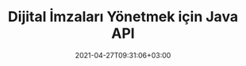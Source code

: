 ---
############################# Static ############################
layout: "product"
date: 2021-04-27T09:31:06+03:00
draft: false

product: "Signature"
product_tag: "signature"
platform: "Java"
platform_tag: "java"

############################# Head ############################
head_title: "Java Dijital İmza API'si, PDF Word Excel Görüntüsüne e-İmza Ekleyin"
head_description: "Java dijital imza API'si. PDF, Microsoft Word, Excel elektronik tabloları, PowerPoint sunumları ve resim belge formatlarını dijital olarak imzalamak için elektronik imza kitaplığı."

############################# Header ############################
title: "Dijital İmzaları Yönetmek için Java API"
description: "Görüntüleri ve Dijital Belge Dosya Biçimlerini İmzalamak için Java Uygulamalarında Görüntü, QR Kodu, Barkod, Meta Veri, Metin ve Damga Türlerinin e-İmzasını yönetin."
button:
    enable: true

############################# SubMenu ############################
submenu:
    enable: true
    
    left:
        img_alt: "GroupDocs.Signature for Java"
        image: "https://www.groupdocs.cloud/templates/groupdocs/images/product-logos/groupdocs-signature-java.png"
        product: "GroupDocs.Signature"
        platform: "Java"

    middle:
        button:
            # button loop
            - link: "#overview"
              text: "genel bakış"

            # button loop
            - link: "#features"
              text: "Özellikler"

            # button loop
            - link: "#support"
              text: "Destek"

            # button loop
            - link: "https://products.groupdocs.app/signature"
              text: "Canlı Demo"

            # button loop
            - link: "https://purchase.groupdocs.com/pricing/signature/java"
              text: "Fiyatlandırma"

    right:
        link_download: "https://downloads.groupdocs.com/signature"
        link_learn: "https://docs.groupdocs.com/signature/java/"
        link_buy: "https://purchase.groupdocs.com"

############################# Overview ############################
overview:
    enable: true
    content: |
      GroupDocs.Signature for Java API, herhangi bir harici yazılım yüklemeden desteklenen biçimlerdeki dijital belgeleri imzalamak için elektronik imza işlevine sahip Java uygulamaları geliştirmenize yardımcı olur. Görüntü, Barkod, QR Kodu, Damga, Metin, Optik ve Meta Veri gibi çeşitli e-İmza türlerinin işlenmesini ve yönetimini destekler. Microsoft Office Word, PowerPoint sunumları, Excel elektronik tabloları, resimler ve PDF dosyaları gibi tüm elektronik iş belgeleriniz, örneğin imza özelliklerini özelleştirerek dijital olarak imzalanabilir. gereksinimlerinize göre gölge, boyutlar, hizalama ve daha fazlası. Yeni veya mevcut bir Java uygulamasına kolayca entegre edilebilen tek bir DLL dosyasından oluşan dijital imza kitaplığı basit ve hafiftir.  

      GroupDocs.Signature for Java API aracılığıyla, tüm kayıtlı sertifikaları sistemden yükleyebilir veya basit ve gelişmiş aramayı kullanarak mevcut imzaları bulabilirsiniz. Parola korumalı belgelerle çalışma seçenekleri, ortak imza özelliklerini belirleme (metin boyutu, opaklık, döndürme, doğrulama, yazı tipi özellikleri, renk seçenekleri, sayfa numarası, genişlik, üst, sol vb.) ve farklı e-İmza türlerini uygulama desteği onu güvenilir kılar. Dijital belgeler için e-İmza yönetimi çözümü.  

      GroupDocs.Signature for Java, tüm Java sürümleriyle uyumludur ve Java çalışma zamanını çalıştırabilen popüler işletim sistemlerini (Windows, Linux, MacOS) destekler.
    tabs:
      enable: true
      
      ## TAB ONE ##
      tab_one:
        description: |
          Bu, Java için GroupDocs.Signature özelliklerine genel bir bakıştır:
      
        right:
          enable: true
          icon: "fab fa-html5"
          title: "İmza Türleri"
          content: |
            * Metin İmzası
            * Resim İmzası
            * Dijital imzalar
            * QR-Kod İmzası
            * Barkod İmzası
            * Kaşe İmza
            * Form alanı İmzası
      
      ## TAB TWO ##
      tab_two:
        description: |
          Java elektronik olarak imzalama API'si, aşağıda listelenen çeşitli belge dosyası biçimlerini destekler. [Desteklenen belge biçimleri.](https://docs.groupdocs.com/signature/java/supported-document-formats/)

        left:
          enable: true
          table:
            # table loop
            - title: "Microsoft Office"
              content: |
                * **Word:** DOC, DOCX, DOCM, DOT, DOTX, DOTM, RTF, TXT
                * **Excel:** XLS, XLSX, XLSM, XLSB, XLTM, XLT, XLTM, XLTX, XLAM, SXC, SpreadsheetML
                * **PowerPoint:** PPT, PPTX, PPS, PPSX, PPSM, POT, POTM, POTX, PPTM

        right:
          enable: true
          table:
            # table loop
            - title: "Images & Other Formats"
              content: |
                * **Görüntüler**: JPG, BMP, PNG, TIFF, GIF, DCM, WEBP
                * **OpenDocument**: ODT, OTT, OTS, ODS, ODP, OTP, ODG
                * **Jpeg2000**: JP2, JPF, JPX, J2K, J2C, JPM
                * **Meta dosyalar**: EMF, WMF, CMX
                * **Taşınabilir**: PDF
                * **ölçeklendirilebilir Vektör Grafiği**: CDR, SVG
                * **Adobe Photoshop**: PSD
                * **Diğerleri**: DJVU

      ## TAB THREE ##
      tab_three:
        description: |
          GroupDocs.Signature for Java, aşağıdaki İşletim Sistemlerini, Çerçeveleri ve Paket Yöneticilerini destekler:
        
        left:
          enable: true
          table:
            # table loop
            - icon: "fab fa-windows"
              title: "İşletim sistemleri"
              content: |
                * Microsoft Windows Desktop
                * Microsoft Windows Server
                * Linux
                * MacOS

            # table loop
            - icon: "fas fa-code"
              title: "Desteklenen Çerçeveler"
              content: |
                * Java 7 (1.7) and above

        right:
          enable: true
          table:
            # table loop
            - icon: "fas fa-cogs"
              title: "Geliştirme Ortamları"
              content: |
                * NetBeans
                * IntelliJ IDEA
                * Eclipse
            # table loop
            - icon: "fas fa-tools"
              title: "Otomasyon Aracı Oluştur"
              content: |
                * Maven

############################# Features ############################
features:
    enable: true
    title: "Java Özellikleri için GroupDocs.Signature"

    feature:
      # feature loop
      - icon: "fas fa-copy"
        content: "Desteklenen Belge Formatlarından e-İmza Oluşturma, Okuma, Değiştirme, Gizleme ve Silme"

      # feature loop
      - icon: "fas fa-eye"
        content: "Akış, Göreli Yol veya Mutlak Yoldan İmzalanacak Belgeye Erişim"

      # feature loop
      - icon: "fas fa-bolt"
        content: "Belgelere, Elektronik Tablolara, Sunumlara, Görüntülere ve PDF Dosyalarına Metin İmzası Uygulayın"
      
      # feature loop
      - icon: "fas fa-file-powerpoint"
        content: "PDF Dosyalarına Ek Açıklama, Etiket, Görüntü Olarak Metin İmzası Ekleyin, Stili ve Rengi Yapılandırın"

      # feature loop
      - icon: "fas fa-code"
        content: "PDF Belgesini, Görüntü Dosyasını İmzalayın ve Farklı Dosya Formatlarında Çıktı Alın"

      # feature loop
      - icon: "fas fa-cloud"
        content: "Görüntüleri Filigran Olarak Metin İmzasıyla Dijital Olarak İmzalayın ve Saydamlık, Döndürerek eİmzaya Ekleyin"

      # feature loop
      - icon: "fas fa-remove-format"
        content: "Sertifikaları Arayın ve Microsoft Word, Excel ve PDF Belgelerini Dijital Sertifikalarla İmzalayın"

      # feature loop
      - icon: "fas fa-comment-slash"
        content: "Yerel Metin Filigranları ile Kelime İşleme Belge Biçimlerini İmzalayın"

      # feature loop
      - icon: "fas fa-location-arrow"
        content: "Kelime, Slayt, Hücre, PDF ve Görüntü Dosyalarını İmzalamak için QR Kodu, Barkod Kullanın"

      # feature loop
      - icon: "fas fa-border-all"
        content: "Desteklenen Dosya Biçimlerini Güvenli Hale Getirmek İçin Damga İmzalarını Yapılandırın ve Uygulayın"

      # feature loop
      - icon: "fas fa-wrench"
        content: "Belgelere, Elektronik Tablolara, Sunumlara, Görüntülere ve PDF Dosyalarına Görüntü İmzalarını Kurma ve Atama"

      # feature loop
      - icon: "fas fa-columns"
        content: "İmza Özelliklerini yapılandırın, örn., Bak ve Hisset, Kenar Boşlukları, Hizalama vb."

      # feature loop
      - icon: "fas fa-file-word"
        content: "Parola Korumalı Belgeye Dijital İmza Uygula"

      # feature loop
      - icon: "fas fa-envelope"
        content: "İmza İşleyiciyi Kullanarak PDF Belgelerinin Metin Doğrulamasını Gerçekleştirin"

      # feature loop
      - icon: "fas fa-print"
        content: ".CER ve .PFX Sertifika Kapsayıcıları ile Word, Hücre, PDF Belgelerinin Dijital Olarak Doğrulanması"

      # feature loop
      - icon: "fas fa-file-archive"
        content: "PDF Metin İmzaları için Farklı Ölçü Birimi Türleri (ör. Milimetre, Piksel vb.) Belirtin"

      # feature loop
      - icon: "fas fa-lock"
        content: "Belge Bilgilerini Dosya veya URL Yoluyla Alın - PDF Belgelerine Form Alanı İmzaları Ekleyin"

      # feature loop
      - icon: "fas fa-file-code"
        content: "QR Koduna Özel Veri Nesnesi, Gömülü VCard, E-posta, EPC, MeCard veya Olay Nesnesi Ekleyin"
      
      # feature loop
      - icon: "fas fa-fill-drip"
        content: "İmzalara Farklı Fırça Stilleri Uygulayın, örneğin Degrade, Radyal, Katı ve Doku Fırçası"

      # feature loop
      - icon: "fas fa-file-excel"
        content: "FTP veya Azure Cloud Storage'da Bulunan Belgeyi İmzalayın"

      # feature loop
      - icon: "fas fa-heading"
        content: "Belgeler, Slaytlar, Görüntüler ve PDF Dosyaları için Şekillerde Metin Hizalamasını Ayarlama"

      # feature loop
      - icon: "fas fa-project-diagram"
        content: "PowerPoint Sunum Belgelerini Arayın, Doğrulayın ve Dijital Olarak İmzalayın"

      # feature loop
      - icon: "fas fa-cube"
        content: "Hücre Belgelerinde Pikselleri Kullanarak İmza Yerleştirme ve Damga İmzaları için Metin Konumlandırma"

      # feature loop
      - icon: "fab fa-uncharted"
        content: "Köşeleri Yuvarlatılmış Dikdörtgen Damga İmzası Uygulayın"

       # feature loop
      - icon: "fab fa-uncharted"
        content: "Görsel Veri İçeriği ile Barkod ve QR-Kod İmzalarını Genişletin"

       # feature loop
      - icon: "fab fa-uncharted"
        content: "İmzalama ve Arama Seçenekleriyle Çalışırken Şifreli Meta Veri İmzaları Ekleyin"

       # feature loop
      - icon: "fab fa-uncharted"
        content: "Özel Nesneleri Word, Excel ve Sunumlardaki Meta Veri İmzalarına Gömme"

    more_feature:
      # more_feature_loop
      - title: "E-İmzaları Kolayca Yapılandırın ve Uygulayın"
        content: |
          GroupDocs.Signature for Java API, e-İmzaların yapılandırılmasını ve desteklenen belge biçimlerine eklenmesini sağlar. Aşağıda, bir PDF dosyasına metin imzası uygulamanın ne kadar basit olduğunu gösteren bir kod örneği verilmiştir:

          ```java
          Signature signature = new Signature("sample.pdf");

          TextSignOptions options = new TextSignOptions("John Smith");
          // imza konumunu ayarla
          options.setLeft(100);
          options.setTop(100);
          
          // imza dikdörtgeni ayarla
          options.setWidth(100);
          options.setHeight(30);

          // metin rengini ve Yazı tipini ayarla
          options.setForeColor(Color.RED);
          SignatureFont signatureFont = new SignatureFont();
          signatureFont.setSize(12);
          signatureFont.setFamilyName("Comic Sans MS");
          options.setFont(signatureFont);
          options.setSignatureImplementation(TextSignatureImplementation.Sticker)

          // belgeyi dosyaya imzala
          signature.sign("sample_signed.pdf", options);
          ```

      # more_feature_loop
      - title: "e-İmza için Desteklenen Barkod Kodlama Türleri"
        content: |
          GroupDocs.Signature for Java API'yi kullanarak, desteklenen dosya biçimlerine barkod ve QR kodu İmzaları uygulayabilirsiniz. GroupDocs.Signature for Java, çoğu gereksinimi karşılamak için çok çeşitli barkod kodlama türlerini destekler. Desteklenen barkod kodlama türleri arasında Code 11, Code 128, Code 16K/32, Databar kodları, GS1 Codeblock, ISBN, ISMN, ISSN, ITF16, Pdf147, EAN8, EAN13, EAN14, UPCA, UPCE, ITF14, Code39 Standard ve Code39 Uzatıldı.

          Benzer şekilde GroupDocs.Signature for Java API, QR, Aztec ve Data Matrix gibi QR kodu türlerini kullanmanıza olanak tanır. Desteklenen QR Kodu kodlama türleri arasında Aztec, DataMatrix, GS1 DataMatrix ve GS1 QR yer alır.

      # more_feature_loop
      - title: "İmzaları ve Sertifikaları Ara"
        content: |
          GroupDocs.Signature for Java API aracılığıyla, herhangi bir belgede, sunumda, elektronik tabloda, görselde ve ayrıca PDF dosyasında QR-Code ve Barkod imzalarını arayabilir ve arama sonucunu alabilirsiniz. Ayrıca, QR-Code Signature ile imzalanmış belgelerden özel veri nesnesini ve QR-Code ile İmzalanmış Belgelerden Standart VCard ve E-posta Nesnesini arayabilirsiniz. PDF belgelerinde meta veri imzası aramanın yanı sıra QR-Code imzalarının şifrelenmiş metninin doğrulanması da desteklenir. Words & Cells Belgelerinin dijital imzaları için ek arama kriterleri uygulayın.  

          Word belgeleri, slaytlar ve elektronik tablolar için meta veri imzası için arama seçeneği de mevcuttur, form alanı araması ise PDF belgeleri için kullanılabilir.

      # more_feature_loop
      - title: "e-İmza Özelliklerini Yapılandırma"
        content: |
          Son kullanıcıların UX'ini geliştirmek için GroupDocs.Signature for Java API, kolayca yapılandırılabilen birçok özellik sağlar. Yazı tipi ve renk seçeneklerini (Arka Plan Rengi, Ön Plan Rengi, Kalın, İtalik, Altı Çizili, Yazı Ailesi, Yazı Tipi Boyutu vb.), Arka Plan ve Kenarlık Seçeneklerini (Arka Plan Rengi, Arka Plan Saydamlığı, Kenarlık Rengi, Kenar Çizgi Stili, Kenarlık Kalınlığı, Kenar Saydamlığı vb.), İmza Kenar Boşlukları (Sol, Üst, Genişlik, Yükseklik, Dolgu vb.) ve Kurulum Görüntüsü İmza Alanı ve İmza Hizalaması (Yatay Hizalama, Dikey Hizalama vb.).

############################# Support ############################
support:
    enable: true

############################# Solutions ############################
solutions:
    enable: true
    title: "GroupDocs.Signature, diğer popüler geliştirme ortamları için belge imzalama API'leri sunar"

    solution:
        # solution loop
        - img_alt: "GroupDocs.Signature for .NET"
          image: "https://www.groupdocs.cloud/templates/groupdocs/images/product-logos/groupdocs-signature-net.png"
          product: "GroupDocs.Signature"
          platform: ".NET"
          link: "/signature/net/"

############################# Back to top ###############################
back_to_top:
  enable: true
---